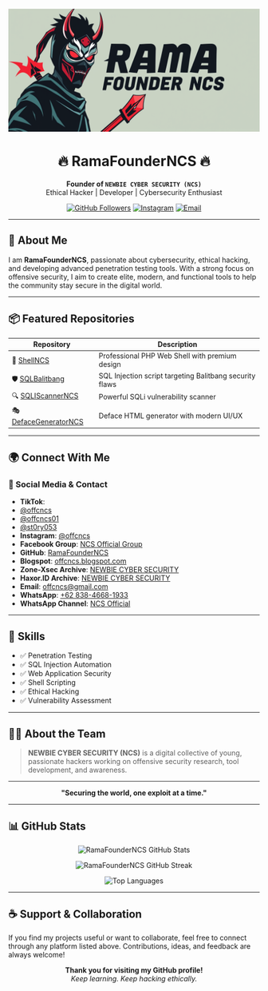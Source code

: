 
<p align="center">
  <img src="NCSID.jpg" alt="NEWBIE CYBER SECURITY" />
</p>

<h1 align="center">🔥 RamaFounderNCS 🔥</h1>

<p align="center">
  <b>Founder of <code>NEWBIE CYBER SECURITY (NCS)</code></b><br>
  Ethical Hacker | Developer | Cybersecurity Enthusiast
</p>

<p align="center">
  <a href="https://github.com/RamaFounderNCS"><img src="https://img.shields.io/github/followers/RamaFounderNCS?label=Follow&style=social" alt="GitHub Followers"></a>
  <a href="https://www.instagram.com/offcncs"><img src="https://img.shields.io/badge/Instagram-%40offcncs-purple?style=flat&logo=instagram" alt="Instagram"></a>
  <a href="mailto:offcncs@gmail.com"><img src="https://img.shields.io/badge/Email-offcncs%40gmail.com-red?style=flat&logo=gmail" alt="Email"></a>
</p>

---

## 🧠 About Me

I am **RamaFounderNCS**, passionate about cybersecurity, ethical hacking, and developing advanced penetration testing tools. With a strong focus on offensive security, I aim to create elite, modern, and functional tools to help the community stay secure in the digital world.

---

## 📦 Featured Repositories

| Repository | Description |
|------------|-------------|
| 🔐 [ShellNCS](https://github.com/RamaFounderNCS/ShellNCS) | Professional PHP Web Shell with premium design |
| 🛡️ [SQLBalitbang](https://github.com/RamaFounderNCS/SQLBalitbang) | SQL Injection script targeting Balitbang security flaws |
| 🔍 [SQLIScannerNCS](https://github.com/RamaFounderNCS/SQLIScannerNCS) | Powerful SQLi vulnerability scanner |
| 🎭 [DefaceGeneratorNCS](https://github.com/RamaFounderNCS/DefaceGeneratorNCS) | Deface HTML generator with modern UI/UX |

---

## 🌍 Connect With Me

### 🔗 Social Media & Contact

- **TikTok**:
- [@offcncs](https://www.tiktok.com/@offcncs)
- [@offcncs01](https://www.tiktok.com/@offcncs01)
- [@st0ry053](https://www.tiktok.com/@st0ry053)
- **Instagram**: [@offcncs](https://www.instagram.com/offcncs)
- **Facebook Group**: [NCS Official Group](https://facebook.com/groups/632077237669216/)
- **GitHub**: [RamaFounderNCS](https://github.com/RamaFounderNCS)
- **Blogspot**: [offcncs.blogspot.com](https://offcncs.blogspot.com/)
- **Zone-Xsec Archive**: [NEWBIE CYBER SECURITY](https://zone-xsec.com/archive/team/NEWBIE+CYBER+SECURITY)
- **Haxor.ID Archive**: [NEWBIE CYBER SECURITY](https://haxor.id/archive/team/NEWBIE+CYBER+SECURITY)
- **Email**: [offcncs@gmail.com](mailto:offcncs@gmail.com)
- **WhatsApp**: [+62 838-4668-1933](https://wa.me/6283846681933)
- **WhatsApp Channel**: [NCS Official](https://whatsapp.com/channel/0029VaA604P8PgsAClQgvf2O)

---

## 🧰 Skills

- ✅ Penetration Testing
- ✅ SQL Injection Automation
- ✅ Web Application Security
- ✅ Shell Scripting
- ✅ Ethical Hacking
- ✅ Vulnerability Assessment

---

## 🏴‍☠️ About the Team

> **NEWBIE CYBER SECURITY (NCS)** is a digital collective of young, passionate hackers working on offensive security research, tool development, and awareness.

---

<p align="center"><b>"Securing the world, one exploit at a time."</b></p>


---

## 📊 GitHub Stats

<p align="center">
  <img src="https://github-readme-stats.vercel.app/api?username=RamaFounderNCS&show_icons=true&theme=radical" alt="RamaFounderNCS GitHub Stats" />
</p>

<p align="center">
  <img src="https://github-readme-streak-stats.herokuapp.com/?user=RamaFounderNCS&theme=radical" alt="RamaFounderNCS GitHub Streak" />
</p>

<p align="center">
  <img src="https://github-readme-stats.vercel.app/api/top-langs/?username=RamaFounderNCS&layout=compact&theme=radical" alt="Top Languages" />
</p>

---

## ☕ Support & Collaboration

If you find my projects useful or want to collaborate, feel free to connect through any platform listed above. Contributions, ideas, and feedback are always welcome!

<p align="center">
  <b>Thank you for visiting my GitHub profile!</b><br>
  <i>Keep learning. Keep hacking ethically.</i>
</p>
